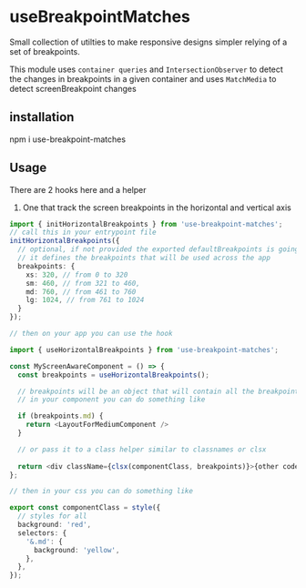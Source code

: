 # useBreakpointMatches

Small collection of utilties to make responsive designs simpler relying of a set of breakpoints.

This module uses `container queries` and `IntersectionObserver` to detect the changes in breakpoints in a given container and uses `MatchMedia` to detect screenBreakpoint changes

## installation

npm i use-breakpoint-matches

## Usage

There are 2 hooks here and a helper

1. One that track the screen breakpoints in the horizontal and vertical axis

```ts
import { initHorizontalBreakpoints } from 'use-breakpoint-matches';
// call this in your entrypoint file
initHorizontalBreakpoints({ 
  // optional, if not provided the exported defaultBreakpoints is going to be used
  // it defines the breakpoints that will be used across the app
  breakpoints: { 
    xs: 320, // from 0 to 320
    sm: 460, // from 321 to 460,
    md: 760, // from 461 to 760
    lg: 1024, // from 761 to 1024 
  }
});

// then on your app you can use the hook

import { useHorizontalBreakpoints } from 'use-breakpoint-matches';

const MyScreenAwareComponent = () => {
  const breakpoints = useHorizontalBreakpoints();

  // breakpoints will be an object that will contain all the breakpoints that matched the current width
  // in your component you can do something like

  if (breakpoints.md) {
    return <LayoutForMediumComponent />
  }

  // or pass it to a class helper similar to classnames or clsx
  
  return <div className={clsx(componentClass, breakpoints)}>{other code here}</div>
};

// then in your css you can do something like 

export const componentClass = style({
  // styles for all
  background: 'red',
  selectors: {
    '&.md': {
      background: 'yellow',
    },
  },
});
```

